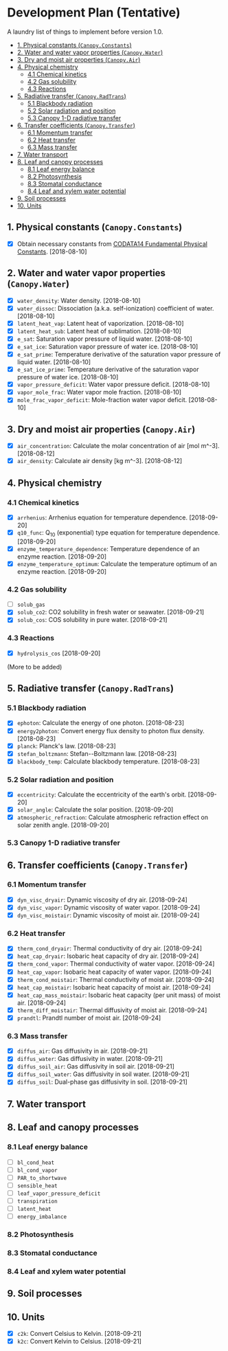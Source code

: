 # Development Plan (Tentative)

A laundry list of things to implement before version 1.0.

<!-- TOC -->

- [1. Physical constants (`Canopy.Constants`)](#1-physical-constants-canopyconstants)
- [2. Water and water vapor properties (`Canopy.Water`)](#2-water-and-water-vapor-properties-canopywater)
- [3. Dry and moist air properties (`Canopy.Air`)](#3-dry-and-moist-air-properties-canopyair)
- [4. Physical chemistry](#4-physical-chemistry)
    - [4.1 Chemical kinetics](#41-chemical-kinetics)
    - [4.2 Gas solubility](#42-gas-solubility)
    - [4.3 Reactions](#43-reactions)
- [5. Radiative transfer (`Canopy.RadTrans`)](#5-radiative-transfer-canopyradtrans)
    - [5.1 Blackbody radiation](#51-blackbody-radiation)
    - [5.2 Solar radiation and position](#52-solar-radiation-and-position)
    - [5.3 Canopy 1-D radiative transfer](#53-canopy-1-d-radiative-transfer)
- [6. Transfer coefficients (`Canopy.Transfer`)](#6-transfer-coefficients-canopytransfer)
    - [6.1 Momentum transfer](#61-momentum-transfer)
    - [6.2 Heat transfer](#62-heat-transfer)
    - [6.3 Mass transfer](#63-mass-transfer)
- [7. Water transport](#7-water-transport)
- [8. Leaf and canopy processes](#8-leaf-and-canopy-processes)
    - [8.1 Leaf energy balance](#81-leaf-energy-balance)
    - [8.2 Photosynthesis](#82-photosynthesis)
    - [8.3 Stomatal conductance](#83-stomatal-conductance)
    - [8.4 Leaf and xylem water potential](#84-leaf-and-xylem-water-potential)
- [9. Soil processes](#9-soil-processes)
- [10. Units](#10-units)

<!-- /TOC -->

## 1. Physical constants (`Canopy.Constants`)

- [X] Obtain necessary constants from [CODATA14 Fundamental Physical
  Constants](https://physics.nist.gov/cuu/Constants/index.html). [2018-08-10]

## 2. Water and water vapor properties (`Canopy.Water`)

- [X] `water_density`: Water density. [2018-08-10]
- [X] `water_dissoc`: Dissociation (a.k.a. self-ionization) coefficient of
  water. [2018-08-10]
- [X] `latent_heat_vap`: Latent heat of vaporization. [2018-08-10]
- [X] `latent_heat_sub`: Latent heat of sublimation. [2018-08-10]
- [X] `e_sat`: Saturation vapor pressure of liquid water. [2018-08-10]
- [X] `e_sat_ice`: Saturation vapor pressure of water ice. [2018-08-10]
- [X] `e_sat_prime`: Temperature derivative of the saturation vapor pressure of
  liquid water. [2018-08-10]
- [X] `e_sat_ice_prime`: Temperature derivative of the saturation vapor
  pressure of water ice. [2018-08-10]
- [X] `vapor_pressure_deficit`: Water vapor pressure deficit. [2018-08-10]
- [X] `vapor_mole_frac`: Water vapor mole fraction. [2018-08-10]
- [X] `mole_frac_vapor_deficit`: Mole-fraction water vapor deficit.
  [2018-08-10]

## 3. Dry and moist air properties (`Canopy.Air`)

- [X] `air_concentration`: Calculate the molar concentration of air [mol m^-3].
  [2018-08-12]
- [X] `air_density`: Calculate air density [kg m^-3]. [2018-08-12]

## 4. Physical chemistry

### 4.1 Chemical kinetics

- [X] `arrhenius`: Arrhenius equation for temperature dependence. [2018-09-20]
- [X] `q10_func`: Q<sub>10</sub> (exponential) type equation for temperature
  dependence. [2018-09-20]
- [X] `enzyme_temperature_dependence`: Temperature dependence of an enzyme
  reaction. [2018-09-20]
- [X] `enzyme_temperature_optimum`: Calculate the temperature optimum of an
  enzyme reaction. [2018-09-20]

### 4.2 Gas solubility

- [ ] `solub_gas`
- [X] `solub_co2`: CO2 solubility in fresh water or seawater. [2018-09-21]
- [X] `solub_cos`: COS solubility in pure water. [2018-09-21]

### 4.3 Reactions

- [X] `hydrolysis_cos` [2018-09-20]

(More to be added)

## 5. Radiative transfer (`Canopy.RadTrans`)

### 5.1 Blackbody radiation

- [X] `ephoton`: Calculate the energy of one photon. [2018-08-23]
- [X] `energy2photon`: Convert energy flux density to photon flux density.
  [2018-08-23]
- [X] `planck`: Planck's law. [2018-08-23]
- [X] `stefan_boltzmann`: Stefan--Boltzmann law. [2018-08-23]
- [X] `blackbody_temp`: Calculate blackbody temperature. [2018-08-23]

### 5.2 Solar radiation and position

- [X] `eccentricity`: Calculate the eccentricity of the earth's orbit.
  [2018-09-20]
- [X] `solar_angle`: Calculate the solar position. [2018-09-20]
- [X] `atmospheric_refraction`: Calculate atmospheric refraction effect on
  solar zenith angle. [2018-09-20]

### 5.3 Canopy 1-D radiative transfer

## 6. Transfer coefficients (`Canopy.Transfer`)

### 6.1 Momentum transfer

- [X] `dyn_visc_dryair`: Dynamic viscosity of dry air. [2018-09-24]
- [X] `dyn_visc_vapor`: Dynamic viscosity of water vapor. [2018-09-24]
- [X] `dyn_visc_moistair`: Dynamic viscosity of moist air. [2018-09-24]

### 6.2 Heat transfer

- [X] `therm_cond_dryair`: Thermal conductivity of dry air. [2018-09-24]
- [X] `heat_cap_dryair`: Isobaric heat capacity of dry air. [2018-09-24]
- [X] `therm_cond_vapor`: Thermal conductivity of water vapor. [2018-09-24]
- [X] `heat_cap_vapor`: Isobaric heat capacity of water vapor. [2018-09-24]
- [X] `therm_cond_moistair`: Thermal conductivity of moist air. [2018-09-24]
- [X] `heat_cap_moistair`: Isobaric heat capacity of moist air. [2018-09-24]
- [X] `heat_cap_mass_moistair`: Isobaric heat capacity (per unit mass) of moist
  air. [2018-09-24]
- [X] `therm_diff_moistair`: Thermal diffusivity of moist air. [2018-09-24]
- [X] `prandtl`: Prandtl number of moist air. [2018-09-24]

### 6.3 Mass transfer

- [X] `diffus_air`: Gas diffusivity in air. [2018-09-21]
- [X] `diffus_water`: Gas diffusivity in water. [2018-09-21]
- [X] `diffus_soil_air`: Gas diffusivity in soil air. [2018-09-21]
- [X] `diffus_soil_water`: Gas diffusivity in soil water. [2018-09-21]
- [X] `diffus_soil`: Dual-phase gas diffusivity in soil. [2018-09-21]

## 7. Water transport

## 8. Leaf and canopy processes

### 8.1 Leaf energy balance

- [ ] `bl_cond_heat`
- [ ] `bl_cond_vapor`
- [ ] `PAR_to_shortwave`
- [ ] `sensible_heat`
- [ ] `leaf_vapor_pressure_deficit`
- [ ] `transpiration`
- [ ] `latent_heat`
- [ ] `energy_imbalance`

### 8.2 Photosynthesis

### 8.3 Stomatal conductance

### 8.4 Leaf and xylem water potential

## 9. Soil processes

## 10. Units

- [X] `c2k`: Convert Celsius to Kelvin. [2018-09-21]
- [X] `k2c`: Convert Kelvin to Celsius. [2018-09-21]
